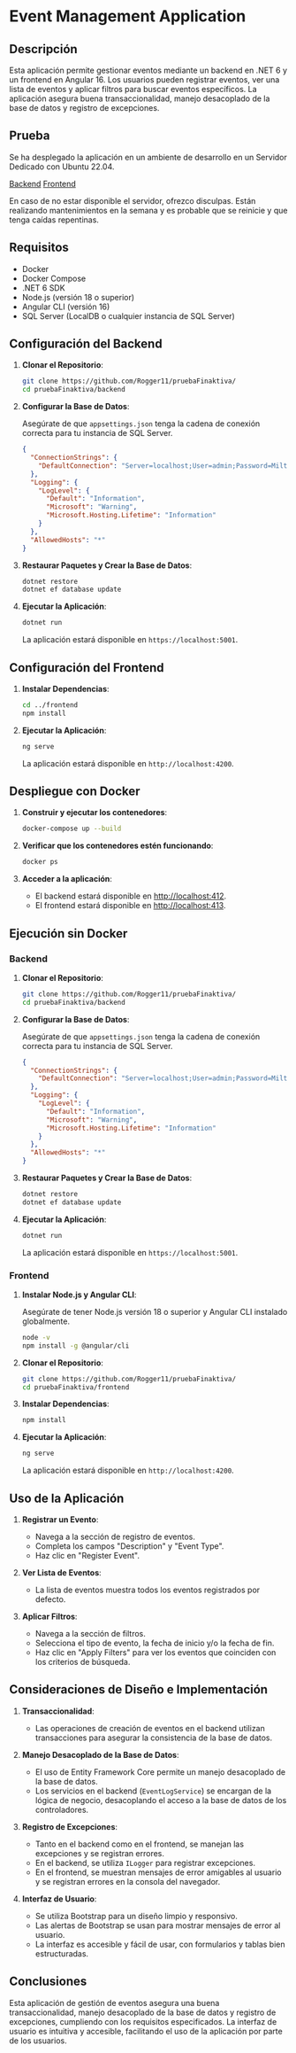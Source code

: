 
# Event Management Application

## Descripción

Esta aplicación permite gestionar eventos mediante un backend en .NET 6 y un frontend en Angular 16. Los usuarios pueden registrar eventos, ver una lista de eventos y aplicar filtros para buscar eventos específicos. La aplicación asegura buena transaccionalidad, manejo desacoplado de la base de datos y registro de excepciones.

## Prueba

Se ha desplegado la aplicación en un ambiente de desarrollo en un Servidor Dedicado con Ubuntu 22.04.

[Backend](http://69.61.227.218:412/swagger)
[Frontend](http://69.61.227.218:413)

En caso de no estar disponible el servidor, ofrezco disculpas. Están realizando mantenimientos en la semana y es probable que se reinicie y que tenga caídas repentinas. 

## Requisitos

- Docker
- Docker Compose
- .NET 6 SDK
- Node.js (versión 18 o superior)
- Angular CLI (versión 16)
- SQL Server (LocalDB o cualquier instancia de SQL Server)

## Configuración del Backend

1. **Clonar el Repositorio**:

   ```sh
   git clone https://github.com/Rogger11/pruebaFinaktiva/
   cd pruebaFinaktiva/backend
   ```

2. **Configurar la Base de Datos**:

   Asegúrate de que `appsettings.json` tenga la cadena de conexión correcta para tu instancia de SQL Server.

   ```json
   {
     "ConnectionStrings": {
       "DefaultConnection": "Server=localhost;User=admin;Password=Milton1103.;Database=Registration;Trusted_Connection=True;MultipleActiveResultSets=True;TrustServerCertificate=True;"
     },
     "Logging": {
       "LogLevel": {
         "Default": "Information",
         "Microsoft": "Warning",
         "Microsoft.Hosting.Lifetime": "Information"
       }
     },
     "AllowedHosts": "*"
   }
   ```

3. **Restaurar Paquetes y Crear la Base de Datos**:

   ```sh
   dotnet restore
   dotnet ef database update
   ```

4. **Ejecutar la Aplicación**:

   ```sh
   dotnet run
   ```

   La aplicación estará disponible en `https://localhost:5001`.

## Configuración del Frontend

1. **Instalar Dependencias**:

   ```sh
   cd ../frontend
   npm install
   ```

2. **Ejecutar la Aplicación**:

   ```sh
   ng serve
   ```

   La aplicación estará disponible en `http://localhost:4200`.

## Despliegue con Docker

1. **Construir y ejecutar los contenedores**:

   ```sh
   docker-compose up --build
   ```

2. **Verificar que los contenedores estén funcionando**:

   ```sh
   docker ps
   ```

3. **Acceder a la aplicación**:
   - El backend estará disponible en [http://localhost:412](http://localhost:412).
   - El frontend estará disponible en [http://localhost:413](http://localhost:413).

## Ejecución sin Docker

### Backend

1. **Clonar el Repositorio**:

   ```sh
   git clone https://github.com/Rogger11/pruebaFinaktiva/
   cd pruebaFinaktiva/backend
   ```

2. **Configurar la Base de Datos**:

   Asegúrate de que `appsettings.json` tenga la cadena de conexión correcta para tu instancia de SQL Server.

   ```json
   {
     "ConnectionStrings": {
       "DefaultConnection": "Server=localhost;User=admin;Password=Milton1103.;Database=Registration;Trusted_Connection=True;MultipleActiveResultSets=True;TrustServerCertificate=True;"
     },
     "Logging": {
       "LogLevel": {
         "Default": "Information",
         "Microsoft": "Warning",
         "Microsoft.Hosting.Lifetime": "Information"
       }
     },
     "AllowedHosts": "*"
   }
   ```

3. **Restaurar Paquetes y Crear la Base de Datos**:

   ```sh
   dotnet restore
   dotnet ef database update
   ```

4. **Ejecutar la Aplicación**:

   ```sh
   dotnet run
   ```

   La aplicación estará disponible en `https://localhost:5001`.

### Frontend

1. **Instalar Node.js y Angular CLI**:

   Asegúrate de tener Node.js versión 18 o superior y Angular CLI instalado globalmente.

   ```sh
   node -v
   npm install -g @angular/cli
   ```

2. **Clonar el Repositorio**:

   ```sh
   git clone https://github.com/Rogger11/pruebaFinaktiva/
   cd pruebaFinaktiva/frontend
   ```

3. **Instalar Dependencias**:

   ```sh
   npm install
   ```

4. **Ejecutar la Aplicación**:

   ```sh
   ng serve
   ```

   La aplicación estará disponible en `http://localhost:4200`.

## Uso de la Aplicación

1. **Registrar un Evento**:
   - Navega a la sección de registro de eventos.
   - Completa los campos "Description" y "Event Type".
   - Haz clic en "Register Event".

2. **Ver Lista de Eventos**:
   - La lista de eventos muestra todos los eventos registrados por defecto.

3. **Aplicar Filtros**:
   - Navega a la sección de filtros.
   - Selecciona el tipo de evento, la fecha de inicio y/o la fecha de fin.
   - Haz clic en "Apply Filters" para ver los eventos que coinciden con los criterios de búsqueda.

## Consideraciones de Diseño e Implementación

1. **Transaccionalidad**:
   - Las operaciones de creación de eventos en el backend utilizan transacciones para asegurar la consistencia de la base de datos.

2. **Manejo Desacoplado de la Base de Datos**:
   - El uso de Entity Framework Core permite un manejo desacoplado de la base de datos.
   - Los servicios en el backend (`EventLogService`) se encargan de la lógica de negocio, desacoplando el acceso a la base de datos de los controladores.

3. **Registro de Excepciones**:
   - Tanto en el backend como en el frontend, se manejan las excepciones y se registran errores.
   - En el backend, se utiliza `ILogger` para registrar excepciones.
   - En el frontend, se muestran mensajes de error amigables al usuario y se registran errores en la consola del navegador.

4. **Interfaz de Usuario**:
   - Se utiliza Bootstrap para un diseño limpio y responsivo.
   - Las alertas de Bootstrap se usan para mostrar mensajes de error al usuario.
   - La interfaz es accesible y fácil de usar, con formularios y tablas bien estructuradas.

## Conclusiones

Esta aplicación de gestión de eventos asegura una buena transaccionalidad, manejo desacoplado de la base de datos y registro de excepciones, cumpliendo con los requisitos especificados. La interfaz de usuario es intuitiva y accesible, facilitando el uso de la aplicación por parte de los usuarios.
